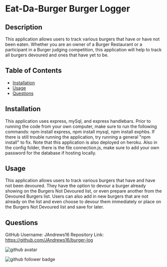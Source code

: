 # Eat-Da-Burger Burger Logger

## Description
This application allows users to track various burgers that have or have not been eaten. Whether you are an owner of a Burger Restaurant or a participant in a Burger judging competition, this application will help to track all burgers devoured and ones that have yet to be.

## Table of Contents
- [Installation](#Installation)
- [Usage](#Usage)
- [Questions](#Questions)

## Installation
This application uses express, mySql, and express handlebars. Prior to running the code from your own computer, make sure to run the following commands: npm install express, npm install mysql, npm install exphbs. If there is still trouble running the application, try running a general "npm install" to fix. Note that this application is also deployed on heroku. Also in the config folder, there is the file connection.js, make sure to add your own password for the database if hosting locally.

## Usage
This application allows users to track various burgers that have and have not been devoured. They have the option to devour a burger already showing on the Burgers Not Devoured list, or even prepare another from the Devoured Burgers list. Users can also add in new burgers that are not already on the list and even choose to devour them immediately or place on the Burgers Not Devoured list and save for later.

## Questions
GitHub Username: JAndrews16
Repository Link: https://github.com/JAndrews16/burger-log


![github avatar](https://avatars3.githubusercontent.com/u/64562140?v=4)

![github follower badge](https://img.shields.io/github/followers/JAndrews16?color=blue&style=social)
